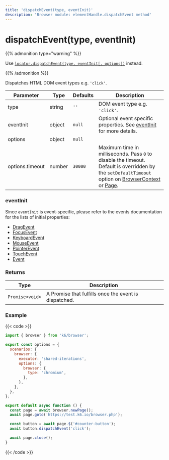 ```yaml
---
title: 'dispatchEvent(type, eventInit)'
description: 'Browser module: elementHandle.dispatchEvent method'
---
```


# dispatchEvent(type, eventInit)

{{% admonition type="warning" %}}

Use [`locator.dispatchEvent(type, eventInit[, options])`](https://grafana.com/docs/k6/<K6_VERSION>/javascript-api/k6-experimental/browser/locator/dispatchevent/) instead.

{{% /admonition %}}

Dispatches HTML DOM event types e.g. `'click'`.

<TableWithNestedRows>

| Parameter       | Type   | Defaults | Description                                                                                                                                                                                                                                                                                                                                   |
| --------------- | ------ | -------- | --------------------------------------------------------------------------------------------------------------------------------------------------------------------------------------------------------------------------------------------------------------------------------------------------------------------------------------------- |
| type            | string | `''`     | DOM event type e.g. `'click'`.                                                                                                                                                                                                                                                                                                                |
| eventInit       | object | `null`   | Optional event specific properties. See [eventInit](#eventinit) for more details.                                                                                                                                                                                                                                                             |
| options         | object | `null`   |                                                                                                                                                                                                                                                                                                                                               |
| options.timeout | number | `30000`  | Maximum time in milliseconds. Pass `0` to disable the timeout. Default is overridden by the `setDefaultTimeout` option on [BrowserContext](https://grafana.com/docs/k6/<K6_VERSION>/javascript-api/k6-experimental/browser/browsercontext/) or [Page](https://grafana.com/docs/k6/<K6_VERSION>/javascript-api/k6-experimental/browser/page/). |

</TableWithNestedRows>

### eventInit

Since `eventInit` is event-specific, please refer to the events documentation for the lists of initial properties:

- [DragEvent](https://developer.mozilla.org/en-US/docs/Web/API/DragEvent/DragEvent)
- [FocusEvent](https://developer.mozilla.org/en-US/docs/Web/API/FocusEvent/FocusEvent)
- [KeyboardEvent](https://developer.mozilla.org/en-US/docs/Web/API/KeyboardEvent/KeyboardEvent)
- [MouseEvent](https://developer.mozilla.org/en-US/docs/Web/API/MouseEvent/MouseEvent)
- [PointerEvent](https://developer.mozilla.org/en-US/docs/Web/API/PointerEvent/PointerEvent)
- [TouchEvent](https://developer.mozilla.org/en-US/docs/Web/API/TouchEvent/TouchEvent)
- [Event](https://developer.mozilla.org/en-US/docs/Web/API/Event/Event)

### Returns

| Type            | Description                                           |
| --------------- | ----------------------------------------------------- |
| `Promise<void>` | A Promise that fulfills once the event is dispatched. |

### Example

{{< code >}}

```javascript
import { browser } from 'k6/browser';

export const options = {
  scenarios: {
    browser: {
      executor: 'shared-iterations',
      options: {
        browser: {
          type: 'chromium',
        },
      },
    },
  },
};

export default async function () {
  const page = await browser.newPage();
  await page.goto('https://test.k6.io/browser.php');

  const button = await page.$('#counter-button');
  await button.dispatchEvent('click');

  await page.close();
}
```

{{< /code >}}
